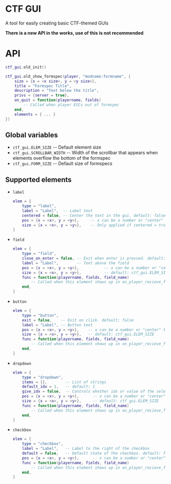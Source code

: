 # CTF GUI

A tool for easily creating basic CTF-themed GUIs

**There is a new API in the works, use of this is not recommended**

# API

```lua
ctf_gui.old_init()

ctf_gui.old_show_formspec(player, "modname:formname", {
	size = {x = <x size>, y = <y size>},
	title = "Formspec Title",
	description = "Text below the title",
	privs = {server = true},
	on_quit = function(playername, fields)
		-- Called when player ESCs out of formspec
	end,
	elements = { ... }
})
```

## Global variables

* `ctf_gui.ELEM_SIZE`       -- Default element size
* `ctf_gui.SCROLLBAR_WIDTH` -- Width of the scrollbar that appears when elements overflow the bottom of the formspec
* `ctf_gui.FORM_SIZE`       -- Default size of formspecs

## Supported elements

* `label`
	```lua
	elem = {
		type = "label",
		label = "Label",  -- Label text
		centered = false, -- Center the text in the gui. default: false
		pos = {x = <x>, y = <y>},     -- x can be a number or "center" to center in the formspec
		size = {x = <x>, y = <y>},    -- Only applied if centered = true. Bounds of the area the label is centered in. default: ctf_gui.ELEM_SIZE
	}
	```
* `field`
	```lua
	elem = {
		type = "field",
		close_on_enter = false, -- Exit when enter is pressed. default: false
		label = "Label",        -- Text above the field
		pos = {x = <x>, y = <y>},           -- x can be a number or "center" to center in the formspec
		size = {x = <x>, y = <y>},          -- default: ctf_gui.ELEM_SIZE
		func = function(playername, fields, field_name)
			-- Called when this element shows up in on_player_recieve_fields
		end,
	}
	```
* `button`
	```lua
	elem = {
		type = "button",
		exit = false,    -- Exit on click. default: false
		label = "Label", -- Button text
		pos = {x = <x>, y = <y>},    -- x can be a number or "center" to center in the formspec
		size = {x = <x>, y = <y>},   -- default: ctf_gui.ELEM_SIZE
		func = function(playername, fields, field_name)
			-- Called when this element shows up in on_player_recieve_fields
		end,
	}
	```
* `dropdown`
	```lua
	elem = {
		type = "dropdown",
		items = {},        -- List of strings
		default_idx = 1,   -- default: 1
		give_idx = false,  -- Controls whether idx or value of the selected string is passed to fields. default: false
		pos = {x = <x>, y = <y>},      -- x can be a number or "center" to center in the formspec
		size = {x = <x>, y = <y>},     -- default: ctf_gui.ELEM_SIZE
		func = function(playername, fields, field_name)
			-- Called when this element shows up in on_player_recieve_fields
		end,
	}
	```
* `checkbox`
	```lua
	elem = {
		type = "checkbox",
		label = "Label",   -- Label to the right of the checkbox
		default = false,   -- Default state of the checkbox. default: false
		pos = {x = <x>, y = <y>},      -- x can be a number or "center" to center in the formspec
		func = function(playername, fields, field_name)
			-- Called when this element shows up in on_player_recieve_fields
		end,
	}
